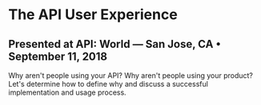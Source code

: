 # The API User Experience

## Presented at API: World — San Jose, CA • September 11, 2018

Why aren't people using your API? Why aren't people using your product? Let's determine how to define why and discuss a successful implementation and usage process.
